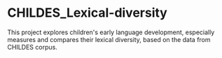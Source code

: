 # CHILDES_Lexical-diversity

This project explores children's early language development, especially measures and compares their lexical diversity, based on the data from CHILDES corpus.
